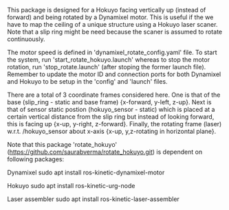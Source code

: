 This package is designed for a Hokuyo facing vertically up (instead of forward) and being rotated by a Dynamixel motor. This is useful if the we have to map the ceiling of a unique structure using a Hokuyo laser scaner. Note that a slip ring might be need because the scaner is assumed to rotate continuously.

The motor speed is defined in 'dynamixel_rotate_config.yaml' file. To start the system, run 'start_rotate_hokuyo.launch' whereas to stop the motor rotation, run 'stop_rotate.launch' (after stoping the former launch file). Remember to update the motor ID and connection ports for both Dynamixel and Hokuyo to be setup in the 'config' and 'launch' files.

There are a total of 3 coordinate frames considered here. One is that of the base (slip_ring - static and base frame) {x-forward, y-left, z-up}. Next is that of sensor static postion (hokuyo_sensor - static) which is placed at a certain vertical distance from the slip ring but instead of looking forward, this is facing up {x-up, y-right, z-forward}. Finally, the rotating frame (laser) w.r.t. /hokuyo_sensor about x-axis {x-up, y,z-rotating in horizontal plane}.



Note that this package 'rotate_hokuyo' (https://github.com/saurabverma/rotate_hokuyo.git) is dependent on following packages:

Dynamixel
sudo apt install ros-kinetic-dynamixel-motor

Hokuyo
sudo apt install ros-kinetic-urg-node

Laser assembler
sudo apt install ros-kinetic-laser-assembler